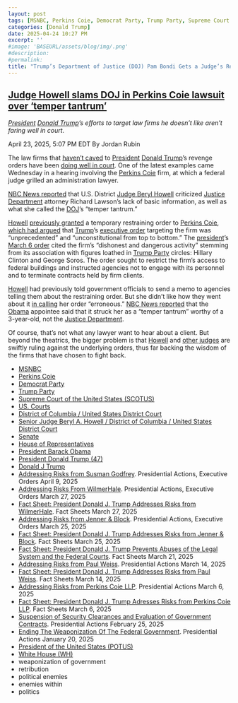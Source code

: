 ```yaml
---
layout: post
tags: [MSNBC, Perkins Coie, Democrat Party, Trump Party, Supreme Court of the United States (SCOTUS), US. Courts, District of Columbia / United States District Court, Senior Judge Beryl A. Howell / District of Columbia / United States District Court, Senate, House of Representatives, President Barack Obama, President Donald Trump (47), Donald J Trump, Addressing Risks from Susman Godfrey. Presidential Actions Executive Orders April 9 2025, Addressing Risks From WilmerHale. Presidential Actions Executive Orders March 27 2025, Fact Sheet: President Donald J. Trump Addresses Risks from WilmerHale. Fact Sheets March 27 2025, Addressing Risks from Jenner & Block. Presidential Actions Executive Orders March 25 2025, Fact Sheet: President Donald J. Trump Addresses Risks from Jenner & Block. Fact Sheets March 25 2025, Fact Sheet: President Donald J. Trump Prevents Abuses of the Legal System and the Federal Courts. Fact Sheets March 21 2025, Addressing Risks from Paul Weiss. Presidential Actions March 14 2025, Fact Sheet: President Donald J. Trump Addresses Risks from Paul Weiss. Fact Sheets March 14 2025, Addressing Risks from Perkins Coie LLP. Presidential Actions March 6 2025, President Trump is Restoring Common Sense to Government. Articles March 4 2025, Fact Sheet: President Donald J. Trump Adresses Risks from Perkins Coie LLP. Fact Sheets March 6 2025, Suspension of Security Clearances and Evaluation of Government Contracts. Presidential Actions February 25 2025, Ending The Weaponization Of The Federal Government. Presidential Actions January 20 2025, President of the United States (POTUS), White House (WH), weaponization of government, retribution, political enemies, enemies within, politics]
categories: [Donald Trump]
date: 2025-04-24 10:27 PM
excerpt: ''
#image: 'BASEURL/assets/blog/img/.png'
#description:
#permalink:
title: "Trump’s Department of Justice (DOJ) Pam Bondi Gets a Judge’s Reprimand For Throwing a Trumper Tantrum"
---
```


## [Judge Howell slams DOJ in Perkins Coie lawsuit over ‘temper tantrum’](https://www.msnbc.com/deadline-white-house/deadline-legal-blog/judge-howell-perkins-coie-lawsuit-temper-tantrum-trump-rcna202681)

*[President](https://www.whitehouse.gov/) [Donald Trump](https://www.donaldjtrump.com/)’s efforts to target law firms he doesn’t like aren’t faring well in court.*

April 23, 2025, 5:07 PM EDT
By Jordan Rubin

The law firms that [haven’t caved](https://www.nytimes.com/2025/04/16/us/politics/law-firms-deals-trump.html) to [President](https://www.whitehouse.gov/) [Donald Trump](https://www.donaldjtrump.com/)’s revenge orders have been [doing well in court](https://www.msnbc.com/rachel-maddow-show/maddowblog/4-law-firms-targeted-trump-extend-winning-streak-white-house-rcna201492). One of the latest examples came Wednesday in a hearing involving the [Perkins Coie](https://perkinscoie.com/) firm, at which a federal judge grilled an administration lawyer.

[NBC News reported](https://www.nbcnews.com/politics/trump-administration/live-blog/trump-administration-live-updates-rcna202479/rcrd77723?canonicalCard=true) that U.S. District [Judge Beryl Howell](https://www.msnbc.com/deadline-white-house/deadline-legal-blog/trump-perkins-coie-judge-howell-recusal-rcna198341) criticized [Justice Department](https://www.justice.gov/) attorney Richard Lawson’s lack of basic information, as well as what she called the [DOJ](https://www.justice.gov/)’s “temper tantrum.”

[Howell](https://www.dcd.uscourts.gov/content/senior-judge-beryl-howell) [previously granted](https://storage.courtlistener.com/recap/gov.uscourts.dcd.278290/gov.uscourts.dcd.278290.21.0_7.pdf) a temporary restraining order to [Perkins Coie](https://perkinscoie.com/), [which had argued](https://storage.courtlistener.com/recap/gov.uscourts.dcd.278290/gov.uscourts.dcd.278290.2.1.pdf) that [Trump](https://www.donaldjtrump.com/)’s [executive order](https://www.whitehouse.gov/presidential-actions/2025/03/addressing-risks-from-perkins-coie-llp/) targeting the firm was “unprecedented” and “unconstitutional from top to bottom.” The [president](https://www.whitehouse.gov/)’s [March 6 order](https://www.whitehouse.gov/president](https://www.whitehouse.gov/)ial-actions/2025/03/addressing-risks-from-perkins-coie-llp/) cited the firm’s “dishonest and dangerous activity” stemming from its association with figures loathed in [Trump Party](https://www.gop.com/) circles: Hillary Clinton and George Soros. The order sought to restrict the firm’s access to federal buildings and instructed agencies not to engage with its personnel and to terminate contracts held by firm clients.

[Howell](https://www.dcd.uscourts.gov/content/senior-judge-beryl-howell) had previously told government officials to send a memo to agencies telling them about the restraining order. But she didn’t like how they went about it [in calling](https://storage.courtlistener.com/recap/gov.uscourts.dcd.278290/gov.uscourts.dcd.278290.32.1_1.pdf) her order “erroneous.” [NBC News reported](https://www.nbcnews.com/politics/trump-administration/live-blog/trump-administration-live-updates-rcna202479#rcrd77723) that the [Obama](https://obamawhitehouse.archives.gov/) appointee said that it struck her as a “temper tantrum” worthy of a 3-year-old, not the [Justice Department](https://www.justice.gov/).

Of course, that’s not what any lawyer want to hear about a client. But beyond the theatrics, the bigger problem is that [Howell](https://www.dcd.uscourts.gov/content/senior-judge-beryl-howell) and [other judges](https://www.msnbc.com/rachel-maddow-show/maddowblog/4-law-firms-targeted-trump-extend-winning-streak-white-house-rcna201492) are swiftly ruling against the underlying orders, thus far backing the wisdom of the firms that have chosen to fight back.

- [MSNBC](https://www.msnbc.com/)
- [Perkins Coie](https://perkinscoie.com/)
- [Democrat Party](https://www.democrats.org/)
- [Trump Party](https://www.gop.com/)
- [Supreme Court of the United States (SCOTUS)](https://www.supremecourt.gov/)
- [US. Courts](https://www.uscourts.gov/)
- [District of Columbia / United States District Court](https://www.dcd.uscourts.gov/)
- [Senior Judge Beryl A. Howell / District of Columbia / United States District Court](https://www.dcd.uscourts.gov/content/senior-judge-beryl-howell)
- [Senate](https://www.senate.gov/)
- [House of Representatives](https://www.house.gov/)
- [President Barack Obama](https://obamawhitehouse.archives.gov/)
- [President Donald Trump (47)](https://www.whitehouse.gov/)
- [Donald J Trump](https://www.donaldjtrump.com/)
- [Addressing Risks from Susman Godfrey](https://www.whitehouse.gov/presidential-actions/2025/04/addressing-risks-from-susman-godfrey/). Presidential Actions, Executive Orders April 9, 2025
- [Addressing Risks From WilmerHale](https://www.whitehouse.gov/presidential-actions/2025/03/addressing-risks-from-wilmerhale/). Presidential Actions, Executive Orders March 27, 2025
- [Fact Sheet: President Donald J. Trump Addresses Risks from WilmerHale](https://www.whitehouse.gov/fact-sheets/2025/03/fact-sheet-president-donald-j-trump-addresses-risks-from-wilmerhale/). Fact Sheets March 27, 2025
- [Addressing Risks from Jenner & Block](https://www.whitehouse.gov/presidential-actions/2025/03/addressing-risks-from-jenner-block/). Presidential Actions, Executive Orders March 25, 2025
- [Fact Sheet: President Donald J. Trump Addresses Risks from Jenner & Block](https://www.whitehouse.gov/fact-sheets/2025/03/fact-sheet-president-donald-j-trump-addresses-risks-from-jenner-block/). Fact Sheets March 25, 2025
- [Fact Sheet: President Donald J. Trump Prevents Abuses of the Legal System and the Federal Courts](https://www.whitehouse.gov/fact-sheets/2025/03/fact-sheet-president-donald-j-trump-prevents-abuses-of-the-legal-system-and-the-federal-courts/). Fact Sheets March 21, 2025
- [Addressing Risks from Paul Weiss](https://www.whitehouse.gov/presidential-actions/2025/03/addressing-risks-from-paul-weiss/). Presidential Actions March 14, 2025
- [Fact Sheet: President Donald J. Trump Addresses Risks from Paul Weiss](https://www.whitehouse.gov/fact-sheets/2025/03/fact-sheet-president-donald-j-trump-addresses-risks-from-paul-weiss/). Fact Sheets March 14, 2025
- [Addressing Risks from Perkins Coie LLP](https://www.whitehouse.gov/presidential-actions/2025/03/addressing-risks-from-perkins-coie-llp/). Presidential Actions March 6, 2025
- [Fact Sheet: President Donald J. Trump Adresses Risks from Perkins Coie LLP](https://www.whitehouse.gov/fact-sheets/2025/03/fact-sheet-president-donald-j-trump-adresses-risks-from-perkins-coie-llp/). Fact Sheets March 6, 2025
- [Suspension of Security Clearances and Evaluation of Government Contracts](https://www.whitehouse.gov/presidential-actions/2025/02/suspension-of-security-clearances-and-evaluation-of-government-contracts/). Presidential Actions February 25, 2025
- [Ending The Weaponization Of The Federal Government](https://www.whitehouse.gov/presidential-actions/2025/01/ending-the-weaponization-of-the-federal-government/). Presidential Actions January 20, 2025
- [President of the United States (POTUS)](https://www.whitehouse.gov/)
- [White House (WH)](https://www.whitehouse.gov/)
- weaponization of government 
- retribution 
- political enemies 
- enemies within 
- politics 


